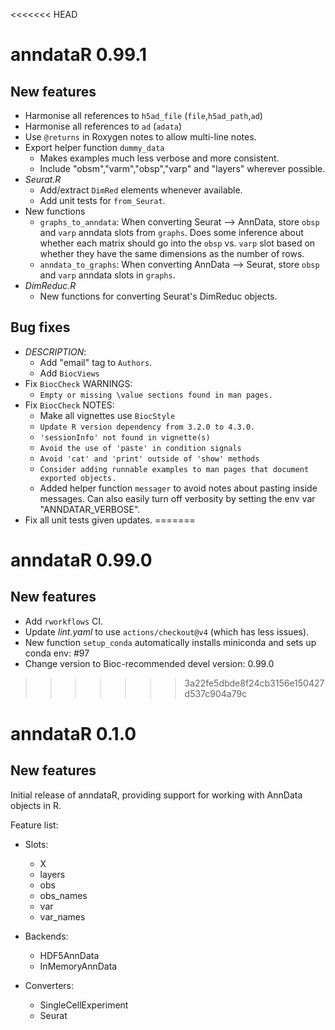 <<<<<<< HEAD
# anndataR 0.99.1

## New features

* Harmonise all references to `h5ad_file` (`file`,`h5ad_path`,`ad`)
* Harmonise all references to `ad` (`adata`)
* Use `@returns` in Roxygen notes to allow multi-line notes.
* Export helper function `dummy_data`
  - Makes examples much less verbose and more consistent.
  - Include "obsm","varm","obsp","varp" and "layers" wherever possible.
* *Seurat.R*
  - Add/extract `DimRed` elements whenever available.
  - Add unit tests for `from_Seurat`.
* New functions
  - `graphs_to_anndata`:  When converting Seurat --> AnnData, 
    store `obsp` and `varp` anndata slots from `graphs`. Does some inference 
    about whether each matrix should go into the `obsp` vs. `varp` slot based 
    on whether they have the same dimensions as the number of rows. 
  - `anndata_to_graphs`: When converting AnnData --> Seurat, 
    store `obsp` and `varp` anndata slots in `graphs`. 
* *DimReduc.R*
  - New functions for converting Seurat's DimReduc objects.
  

## Bug fixes

* *DESCRIPTION*:
  - Add "email" tag to `Authors`.
  - Add `BiocViews`
* Fix `BiocCheck` WARNINGS:
  - `Empty or missing \value sections found in man pages.`
* Fix `BiocCheck` NOTES:
  - Make all vignettes use `BiocStyle`
  - `Update R version dependency from 3.2.0 to 4.3.0.`
  - `'sessionInfo' not found in vignette(s)`
  - `Avoid the use of 'paste' in condition signals` 
  - `Avoid 'cat' and 'print' outside of 'show' methods`
  - `Consider adding runnable examples to man pages that document exported objects.`
  - Added helper function `messager` to avoid notes about pasting inside messages.
    Can also easily turn off verbosity by setting the env var "ANNDATAR_VERBOSE".
* Fix all unit tests given updates.
=======
# anndataR 0.99.0

## New features

- Add `rworkflows` CI.
- Update *lint.yaml* to use `actions/checkout@v4` (which has less issues).
- New function `setup_conda` automatically installs miniconda 
  and sets up conda env: #97
- Change version to Bioc-recommended devel version: 0.99.0
>>>>>>> 3a22fe5dbde8f24cb3156e150427d537c904a79c

# anndataR 0.1.0

## New features

Initial release of anndataR, providing support for working with AnnData objects in R.

Feature list:

* Slots:
  - X
  - layers
  - obs
  - obs_names
  - var
  - var_names

* Backends:
  - HDF5AnnData
  - InMemoryAnnData

* Converters:
  - SingleCellExperiment
  - Seurat

